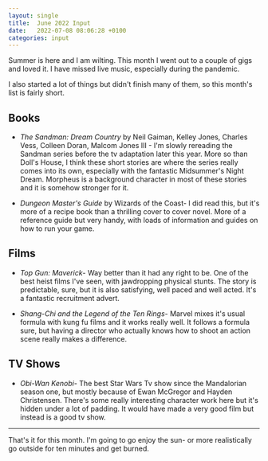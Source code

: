 ```yaml
---
layout: single
title:  June 2022 Input
date:   2022-07-08 08:06:28 +0100
categories: input
---
```

Summer is here and I am wilting. This month I went out to a couple of gigs and loved it. I have missed live music, especially during the pandemic. 

I also started a lot of things but didn't finish many of them, so this month's list is fairly short.

## Books

* *The Sandman: Dream Country* by Neil Gaiman, Kelley Jones, Charles Vess, Colleen Doran, Malcom Jones III - I'm slowly rereading the Sandman series before the tv adaptation later this year. More so than Doll's House, I think these short stories are where the series really comes into its own, especially with the fantastic Midsummer's Night Dream. Morpheus is a background character in most of these stories and it is somehow stronger for it.

* *Dungeon Master's Guide* by Wizards of the Coast- I did read this, but it's more of a recipe book than a thrilling cover to cover novel. More of a reference guide but very handy, with loads of information and guides on how to run your game.

## Films

* *Top Gun: Maverick*- Way better than it had any right to be. One of the best heist films I've seen, with jawdropping physical stunts. The story is predictable, sure, but it is also satisfying, well paced and well acted. It's a fantastic recruitment advert.

* *Shang-Chi and the Legend of the Ten Rings*- Marvel mixes it's usual formula with kung fu films and it works really well. It follows a formula sure, but having a director who actually knows how to shoot an action scene really makes a difference.

## TV Shows

* *Obi-Wan Kenobi*- The best Star Wars Tv show since the Mandalorian season one, but mostly because of Ewan McGregor and Hayden Christensen. There's some really interesting character work here but it's hidden under a lot of padding. It would have made a very good film but instead is a good tv show.

---

That's it for this month. I'm going to go enjoy the sun- or more realistically go outside for ten minutes and get burned. 

